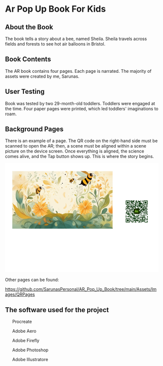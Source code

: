 <h1>Ar Pop Up Book For Kids</h1>

<h2>About the Book</h2>
<p>The book tells a story about a bee, named Sheila. Sheila travels across fields and forests to see hot air balloons in Bristol.</p>
<h2>Book Contents</h2>
<p>The AR book contains four pages. Each page is narrated. The majority of assets were created by me, Sarunas.</p>
<h2>User Testing</h2>
<p>Book was tested by two 29-month-old toddlers. Toddlers were engaged at the time. Four paper pages were printed, which led toddlers' imaginations to roam. </p>

<h2>Background Pages</h2>
<P>There is an example of a page. The QR code on the right-hand side must be scanned to open the AR; then, a scene must be aligned within a scene picture on the device screen. Once everything is aligned, the science comes alive, and the Tap button shows up. This is where the story begins. </P>


![](Assets/Images/QRPages/page1.jpg)


Other pages can be found:

https://github.com/SarunasPersonal/AR_Pop_Up_Book/tree/main/Assets/Images/QRPages

<h2>The software used for the project</h2>
  <ul>Procreate</ul>
  <ul>Adobe Aero</ul>
  <ul>Adobe Firefly</ul>
  <ul>Adobe Photoshop</ul>
  <ul>Adobe Illustratore</ul>

